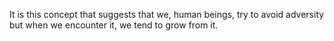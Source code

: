 It is this concept that suggests that we, human beings, try to avoid adversity but when we encounter it, we tend to grow from it.